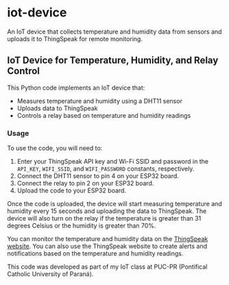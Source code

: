 # iot-device
An IoT device that collects temperature and humidity data from sensors and uploads it to ThingSpeak for remote monitoring.
## IoT Device for Temperature, Humidity, and Relay Control

This Python code implements an IoT device that:

* Measures temperature and humidity using a DHT11 sensor
* Uploads data to ThingSpeak
* Controls a relay based on temperature and humidity readings

### Usage

To use the code, you will need to:

1. Enter your ThingSpeak API key and Wi-Fi SSID and password in the `API_KEY`, `WIFI_SSID`, and `WIFI_PASSWORD` constants, respectively.
2. Connect the DHT11 sensor to pin 4 on your ESP32 board.
3. Connect the relay to pin 2 on your ESP32 board.
4. Upload the code to your ESP32 board.

Once the code is uploaded, the device will start measuring temperature and humidity every 15 seconds and uploading the data to ThingSpeak. The device will also turn on the relay if the temperature is greater than 31 degrees Celsius or the humidity is greater than 70%.

You can monitor the temperature and humidity data on the [ThingSpeak website](https://thingspeak.com/). You can also use the ThingSpeak website to create alerts and notifications based on the temperature and humidity readings.


This code was developed as part of my IoT class at PUC-PR (Pontifical Catholic University of Paraná).
